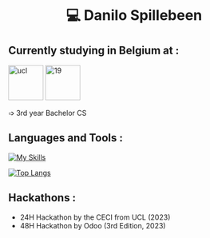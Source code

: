<h1 align="center"> 💻 Danilo Spillebeen </h1>
<h2 align="left"> Currently studying in Belgium at : </h2>
<p align ="left> 

<a href="https://uclouvain.be/fr/index.html" target="_blank" rel="noreferrer noopener">
    <img src="https://upload.wikimedia.org/wikipedia/commons/thumb/7/72/UCLouvain_logo.svg/2560px-UCLouvain_logo.svg.png" alt="ucl" height="70">
</a>
<a href="https://campus19.be/" target="_blank" rel="noreferrer noopener">
    <img src="https://cdn.dorik.com/60d9e60019777c001197de7e/629a22a6e91a890012ba18dc/images/19-blanc_yd72cr9s.png" alt="19" height="70">
</a>
<p>➩  3rd year Bachelor CS</p>
</p>

<h2 align="left">Languages and Tools :</h2>

<!-- Languages Pictures -->
[![My Skills](https://skillicons.dev/icons?i=c,cpp,java,python,vscode,linux,github,git)](https://skillicons.dev)


 [![Top Langs](https://github-readme-stats.vercel.app/api/top-langs/?username=dspilleb&layout=compact)](https://github.com/anuraghazra/github-readme-stats) 

 
<h2 align="left">Hackathons :</h2>
<ul>
  <li>24H Hackathon by the CECI from UCL (2023) </li>
  <li>48H Hackathon by Odoo (3rd Edition, 2023)</li>
</ul>  
